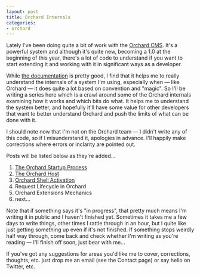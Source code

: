 ```yaml
---
layout: post
title: Orchard Internals
categories:
- orchard
---
```


Lately I've been doing quite a bit of work with the [Orchard CMS][]. It's a powerful system and although it's quite new, becoming a 1.0 at the beginning of this year, there's a lot of code to understand if you want to start extending it and working with it in significant ways as a developer. 

While [the documentation][Orchard Documentation] is pretty good, I find that it helps me to really understand the internals of a system I'm using, especially when &mdash; like Orchard &mdash; it does quite a lot based on convention and "magic". So I'll be writing a series here which is a crawl around some of the Orchard internals examining how it works and which bits do what. It helps me to understand the system better, and hopefully it'll have some value for other developers that want to better understand Orchard and push the limits of what can be done with it.

I should note now that I'm not on the Orchard team &mdash; I didn't write any of this code, so if I misunderstand it, apologies in advance. I'll happily make corrections where errors or inclarity are pointed out.

Posts will be listed below as they're added...

1. [The Orchard Startup Process][Orchard Startup]
2. [The Orchard Host][Orchard Host]
3. [Orchard Shell Activation][Orchard Shell]
4. Request Lifecycle in Orchard
5. Orchard Extensions Mechanics
6. next...

Note that if something says it's "in progress", that pretty much means I'm writing it in public and I haven't finished yet. Sometimes it takes me a few days to write things, other times I rattle through in an hour, but I quite like just getting something up even if it's not finished. If something stops weirdly half way through, come back and check whether I'm writing as you're reading &mdash; I'll finish off soon, just bear with me...

If you've got any suggestions for areas you'd like me to cover, corrections, thoughts, etc. just drop me an email (see the Contact page) or say hello on Twitter, etc.

[Orchard CMS]: http://www.orchardproject.net
[Orchard Documentation]: http://www.orchardproject.net/docs/
[Orchard Startup]: /orchard/2011/08/30/orchard-startup-process.html
[Orchard Host]: /orchard/2011/09/01/orchard-host.html
[Orchard Shell]: /orchard/2011/09/13/orchard-shell-activation.html
